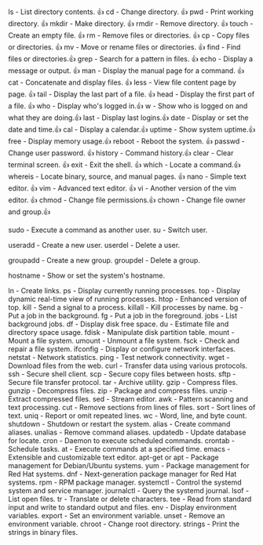 ls - List directory contents. 👍
cd - Change directory.  👍
pwd - Print working directory. 👍
mkdir - Make directory.  👍
rmdir - Remove directory. 👍
touch - Create an empty file.    👍
rm - Remove files or directories. 👍
cp - Copy files or directories. 👍
mv - Move or rename files or directories. 👍
find - Find files or directories.👍
grep - Search for a pattern in files. 👍 
echo - Display a message or output. 👍
man - Display the manual page for a command. 👍
cat - Concatenate and display files. 👍
less - View file content page by page. 👍
tail - Display the last part of a file. 👍
head - Display the first part of a file. 👍
who - Display who's logged in.👍
w - Show who is logged on and what they are doing.👍
last - Display last logins.👍
date - Display or set the date and time.👍
cal - Display a calendar.👍
uptime - Show system uptime.👍
free - Display memory usage.👍
reboot - Reboot the system. 👍
passwd - Change user password. 👍
history - Command history.👍
clear - Clear terminal screen.  👍
exit - Exit the shell.  👍
which - Locate a command.👍
whereis - Locate binary, source, and manual pages. 👍
nano - Simple text editor. 👍
vim - Advanced text editor.  👍
vi - Another version of the vim editor. 👍
chmod - Change file permissions.👍
chown - Change file owner and group.👍


sudo - Execute a command as another user.
su - Switch user.

useradd - Create a new user.
userdel - Delete a user.

groupadd - Create a new group.
groupdel - Delete a group.

hostname - Show or set the system's hostname.

ln - Create links.
ps - Display currently running processes.
top - Display dynamic real-time view of running processes.
htop - Enhanced version of top.
kill - Send a signal to a process.
killall - Kill processes by name.
bg - Put a job in the background.
fg - Put a job in the foreground.
jobs - List background jobs.
df - Display disk free space.
du - Estimate file and directory space usage.
fdisk - Manipulate disk partition table.
mount - Mount a file system.
umount - Unmount a file system.
fsck - Check and repair a file system.
ifconfig - Display or configure network interfaces.
netstat - Network statistics.
ping - Test network connectivity.
wget - Download files from the web.
curl - Transfer data using various protocols.
ssh - Secure shell client.
scp - Secure copy files between hosts.
sftp - Secure file transfer protocol.
tar - Archive utility.
gzip - Compress files.
gunzip - Decompress files.
zip - Package and compress files.
unzip - Extract compressed files.
sed - Stream editor.
awk - Pattern scanning and text processing.
cut - Remove sections from lines of files.
sort - Sort lines of text.
uniq - Report or omit repeated lines.
wc - Word, line, and byte count.
shutdown - Shutdown or restart the system.
alias - Create command aliases.
unalias - Remove command aliases.
updatedb - Update database for locate.
cron - Daemon to execute scheduled commands.
crontab - Schedule tasks.
at - Execute commands at a specified time.
emacs - Extensible and customizable text editor.
apt-get or apt - Package management for Debian/Ubuntu systems.
yum - Package management for Red Hat systems.
dnf - Next-generation package manager for Red Hat systems.
rpm - RPM package manager.
systemctl - Control the systemd system and service manager.
journalctl - Query the systemd journal.
lsof - List open files.
tr - Translate or delete characters.
tee - Read from standard input and write to standard output and files.
env - Display environment variables.
export - Set an environment variable.
unset - Remove an environment variable.
chroot - Change root directory.
strings - Print the strings in binary files.
